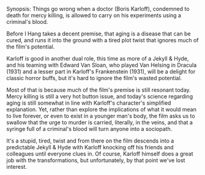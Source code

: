 Synopsis: Things go wrong when a doctor (Boris Karloff), condemned to death for mercy killing, is allowed to carry on his experiments using a criminal's blood.

Before I Hang takes a decent premise, that aging is a disease that can be cured, and runs it into the ground with a tired plot twist that ignores much of the film's potential. 

Karloff is good in another dual role, this time as more of a Jekyll & Hyde, and his teaming with Edward Van Sloan, who played Van Helsing in Dracula (1931) and a lesser part in Karloff's Frankenstein (1931), will be a delight for classic horror buffs, but it's hard to ignore the film's wasted potential.

Most of that is because much of the film's premise is still resonant today. Mercy killing is still a very hot button issue, and today's science regarding aging is still somewhat in line with Karloff's character's simplified explanation. Yet, rather than explore the implications of what it would mean to live forever, or even to exist in a younger man's body, the film asks us to swallow that the urge to murder is carried, literally, in the veins, and that a syringe full of a criminal's blood will turn anyone into a sociopath.

It's a stupid, tired, twist and from there on the film descends into a predictable Jekyll & Hyde with Karloff knocking off his friends and colleagues until everyone clues in. Of course, Karloff himself does a great job with the transformations, but unfortunately, by that point we've lost interest.
